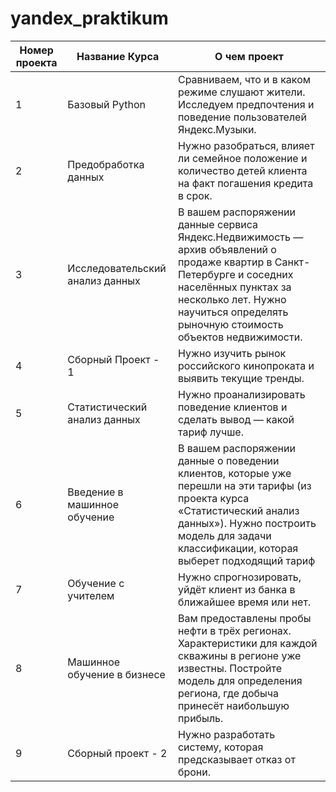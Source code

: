 # yandex_praktikum
| Номер проекта | Название Курса                  | О чем проект                                                                                                                                                                                                                         |
|---------------|---------------------------------|--------------------------------------------------------------------------------------------------------------------------------------------------------------------------------------------------------------------------------------|
|1              | Базовый Python                  | Сравниваем, что и в каком режиме слушают жители. Исследуем предпочтения и поведение пользователей Яндекс.Музыки.                                                                                                                     |
|2              | Предобработка данных            | Нужно разобраться, влияет ли семейное положение и количество детей клиента на факт погашения кредита в срок.                                                                                                                         |
|3              | Исследовательский анализ данных | В вашем распоряжении данные сервиса Яндекс.Недвижимость — архив объявлений о продаже квартир в Санкт-Петербурге и соседних населённых пунктах за несколько лет. Нужно научиться определять рыночную стоимость объектов недвижимости. |
|4              | Сборный Проект - 1              | Нужно изучить рынок российского кинопроката и выявить текущие тренды.                                                                                                                                                                |
|5              | Статистический анализ данных    | Нужно проанализировать поведение клиентов и сделать вывод — какой тариф лучше.                                                                                                                                                       |
|6              | Введение в машинное обучение    | В вашем распоряжении данные о поведении клиентов, которые уже перешли на эти тарифы (из проекта курса «Статистический анализ данных»). Нужно построить модель для задачи классификации, которая выберет подходящий тариф             |
|7              | Обучение с учителем             | Нужно спрогнозировать, уйдёт клиент из банка в ближайшее время или нет.                                                                                                                                                              |
|8              | Машинное обучение в бизнесе     | Вам предоставлены пробы нефти в трёх регионах. Характеристики для каждой скважины в регионе уже известны. Постройте модель для определения региона, где добыча принесёт наибольшую прибыль.                                          |
|9              | Сборный проект - 2              | Нужно разработать систему, которая предсказывает отказ от брони.                                                                                                                                                                     |
